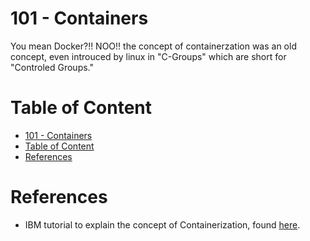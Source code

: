 # 101 - Containers

You mean Docker?!! NOO!! the concept of containerzation was an old concept, even introuced by linux in "C-Groups" which are short for "Controled Groups."

# Table of Content
- [101 - Containers](#101---containers)
- [Table of Content](#table-of-content)
- [References](#references)

# References
- IBM tutorial to explain the concept of Containerization, found [here](https://www.youtube.com/watch?v=0qotVMX-J5s).
